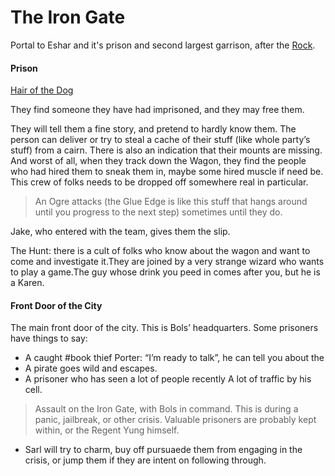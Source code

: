 # The Iron Gate

Portal to Eshar and it's prison and second largest garrison, after the [Rock](/l/the_rock.md).


#### Prison

[Hair of the Dog](#hairofthedog)
 
They find someone they have had imprisoned, and they may free them. 

They will tell them a fine story, and pretend to hardly know them. The person can deliver or try to steal a cache of their stuff (like whole party’s stuff) from a cairn. There is also an indication that their mounts are missing. And worst of all, when they track down the Wagon, they find the people who had hired them to sneak them in, maybe some hired muscle if need be. This crew of folks needs to be dropped off somewhere real in particular. 

> An Ogre attacks (the Glue Edge is like this stuff that hangs around until you progress to the next step) sometimes until they do. 

Jake, who entered with the team, gives them the slip.

The Hunt: there is a cult of folks who know about the wagon and want to come and investigate it.They are joined by a very strange wizard who wants to play a game.The guy whose drink you peed in comes after you, but he is a Karen.


#### Front Door of the City
The main front door of the city. This is Bols’ headquarters. Some prisoners have things to say:
* A caught #book thief Porter: “I’m ready to talk”, he can tell you about the 
* A pirate goes wild and escapes.
* A prisoner who has seen a lot of people recently A lot of traffic by his cell.

>Assault on the Iron Gate, with Bols in command. This is during a panic, jailbreak, or other crisis. Valuable prisoners are probably kept within, or the Regent Yung himself.
 * Sarl will try to charm, buy off pursuaede them from engaging in the crisis, or jump them if they are intent on following through.
